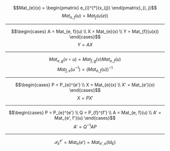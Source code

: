 $$Mat_{e}(x) = \begin{pmatrix}
e_{i}^{*}(x_{j})
\end{pmatrix}_{i, j}$$
$$Mat_{e, f}(u) = Mat_{f}(u(e))$$
	
___
$$\begin{cases}
A = Mat_{e, f}(u) \\
X = Mat_{e}(x) \\
Y = Mat_{f}(u(x))
\end{cases}$$
$$Y = AX$$
___
$$Mat_{e, g}(v \circ u) = Mat_{f, g}(v)Mat_{e, f}(u)$$
$$Mat_{f, e}(u^{-1}) = (Mat_{e, f}(u))^{-1}$$
___
$$\begin{cases}
P = P_{e}^{e'} \\
X = Mat_{e}(x) \\
X' = Mat_{e'}(x)
\end{cases}$$
$$X = PX'$$
___
$$\begin{cases}
P = P_{e}^{e'} \\
Q = P_{f}^{f'} \\
A = Mat_{e, f}(u) \\
A' = Mat_{e', f'}(u)
\end{cases}$$
$$A'=Q^{-1}AP$$
___
$$\mathcal{P}_{e}^{e'} = Mat_{e}(e')= Mat_{e', e}(Id_{E})$$
